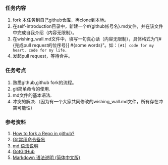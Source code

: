 ### 任务内容

1. fork 本任务到自己github仓库，再clone到本地。
2. 在self-introduction目录中，新建一个#{github帐号名}.md文件，并在该文件中完成自我介绍（内容无限制）。
3. 在wishing_wall.md文件中，填写一句真心话（内容无限制），具体格式为"[#{完成pull request的位序号}] #{some words}"。如：`[#1] code for my heart, code for my life.`
4. 发起pull request，等待合并。
  


### 任务考点

1. 熟悉github,github fork的流程。
2. git简单命令的使用.
3. md文件的基本语法.
4. 冲突的解决.（因为有一个大家共同修改的wishing_wall.md文件，所有存在冲突可能性）

### 参考资料
1. [How to fork a Repo in github?](https://help.github.com/articles/fork-a-repo)
2. [Git常用命令备忘](http://robbinfan.com/blog/34/git-common-command)
3. [md 语法说明](http://markdown.tw/)
4. [GotGitHub](http://www.worldhello.net/gotgithub/index.html)
5. [Markdown 语法说明 (简体中文版)](http://wowubuntu.com/markdown/index.html)

